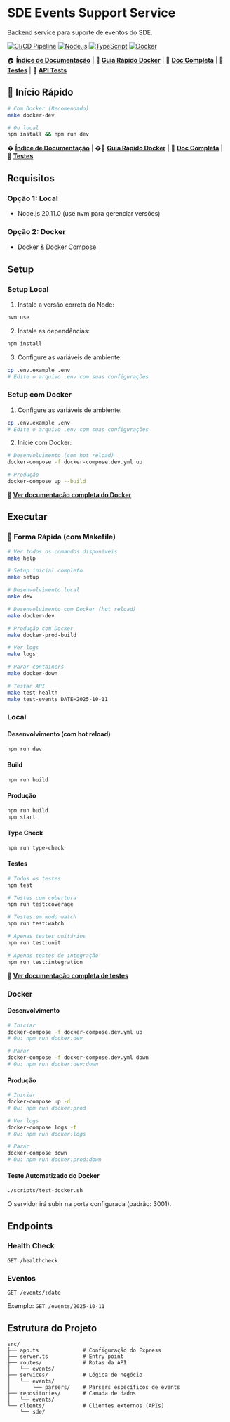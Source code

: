 # SDE Events Support Service

Backend service para suporte de eventos do SDE.

[![CI/CD Pipeline](https://github.com/mportela/sde-events-support-service/actions/workflows/ci.yml/badge.svg)](https://github.com/mportela/sde-events-support-service/actions/workflows/ci.yml)
[![Node.js](https://img.shields.io/badge/Node.js-20.11.0-green.svg)](https://nodejs.org/)
[![TypeScript](https://img.shields.io/badge/TypeScript-5.3.3-blue.svg)](https://www.typescriptlang.org/)
[![Docker](https://img.shields.io/badge/Docker-Ready-2496ED.svg)](https://www.docker.com/)

🏠 **[Índice de Documentação](docs/INDEX.md)** | 📖 **[Guia Rápido Docker](docs/DOCKER_QUICKSTART.md)** | 📖 **[Doc Completa](docs/DOCKER.md)** | 🧪 **[Testes](docs/TESTING.md)** | 📡 **[API Tests](docs/API_TESTS.md)**

## 🚀 Início Rápido

```bash
# Com Docker (Recomendado)
make docker-dev

# Ou local
npm install && npm run dev
```

� **[Índice de Documentação](INDEX.md)** | �📖 **[Guia Rápido Docker](DOCKER_QUICKSTART.md)** | 📖 **[Doc Completa](DOCKER.md)** | 🧪 **[Testes](API_TESTS.md)**

## Requisitos

### Opção 1: Local
- Node.js 20.11.0 (use nvm para gerenciar versões)

### Opção 2: Docker
- Docker & Docker Compose

## Setup

### Setup Local

1. Instale a versão correta do Node:
```bash
nvm use
```

2. Instale as dependências:
```bash
npm install
```

3. Configure as variáveis de ambiente:
```bash
cp .env.example .env
# Edite o arquivo .env com suas configurações
```

### Setup com Docker

1. Configure as variáveis de ambiente:
```bash
cp .env.example .env
# Edite o arquivo .env com suas configurações
```

2. Inicie com Docker:
```bash
# Desenvolvimento (com hot reload)
docker-compose -f docker-compose.dev.yml up

# Produção
docker-compose up --build
```

📖 **[Ver documentação completa do Docker](DOCKER.md)**

## Executar

### 🚀 Forma Rápida (com Makefile)

```bash
# Ver todos os comandos disponíveis
make help

# Setup inicial completo
make setup

# Desenvolvimento local
make dev

# Desenvolvimento com Docker (hot reload)
make docker-dev

# Produção com Docker
make docker-prod-build

# Ver logs
make logs

# Parar containers
make docker-down

# Testar API
make test-health
make test-events DATE=2025-10-11
```

### Local

#### Desenvolvimento (com hot reload)
```bash
npm run dev
```

#### Build
```bash
npm run build
```

#### Produção
```bash
npm run build
npm start
```

#### Type Check
```bash
npm run type-check
```

#### Testes
```bash
# Todos os testes
npm test

# Testes com cobertura
npm run test:coverage

# Testes em modo watch
npm run test:watch

# Apenas testes unitários
npm run test:unit

# Apenas testes de integração
npm run test:integration
```

📖 **[Ver documentação completa de testes](docs/TESTING.md)**

### Docker

#### Desenvolvimento
```bash
# Iniciar
docker-compose -f docker-compose.dev.yml up
# Ou: npm run docker:dev

# Parar
docker-compose -f docker-compose.dev.yml down
# Ou: npm run docker:dev:down
```

#### Produção
```bash
# Iniciar
docker-compose up -d
# Ou: npm run docker:prod

# Ver logs
docker-compose logs -f
# Ou: npm run docker:logs

# Parar
docker-compose down
# Ou: npm run docker:prod:down
```

#### Teste Automatizado do Docker
```bash
./scripts/test-docker.sh
```

O servidor irá subir na porta configurada (padrão: 3001).

## Endpoints

### Health Check
```
GET /healthcheck
```

### Eventos
```
GET /events/:date
```
Exemplo: `GET /events/2025-10-11`

## Estrutura do Projeto

```
src/
├── app.ts              # Configuração do Express
├── server.ts           # Entry point
├── routes/             # Rotas da API
│   └── events/
├── services/           # Lógica de negócio
│   └── events/
│       └── parsers/    # Parsers específicos de events
├── repositories/       # Camada de dados
│   └── events/
└── clients/            # Clientes externos (APIs)
    └── sde/
```
